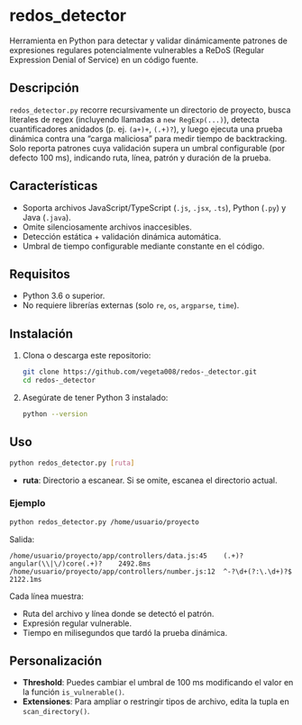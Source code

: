# redos\_detector

Herramienta en Python para detectar y validar dinámicamente patrones de expresiones regulares potencialmente vulnerables a ReDoS (Regular Expression Denial of Service) en un código fuente.

## Descripción

`redos_detector.py` recorre recursivamente un directorio de proyecto, busca literales de regex (incluyendo llamadas a `new RegExp(...)`), detecta cuantificadores anidados (p. ej. `(a+)+`, `(.+)?`), y luego ejecuta una prueba dinámica contra una “carga maliciosa” para medir tiempo de backtracking. Solo reporta patrones cuya validación supera un umbral configurable (por defecto 100 ms), indicando ruta, línea, patrón y duración de la prueba.

## Características

- Soporta archivos JavaScript/TypeScript (`.js`, `.jsx`, `.ts`), Python (`.py`) y Java (`.java`).
- Omite silenciosamente archivos inaccesibles.
- Detección estática + validación dinámica automática.
- Umbral de tiempo configurable mediante constante en el código.

## Requisitos

- Python 3.6 o superior.
- No requiere librerías externas (solo `re`, `os`, `argparse`, `time`).

## Instalación

1. Clona o descarga este repositorio:
   ```bash
   git clone https://github.com/vegeta008/redos-_detector.git
   cd redos-_detector
   ```
2. Asegúrate de tener Python 3 instalado:
   ```bash
   python --version
   ```

## Uso

```bash
python redos_detector.py [ruta]
```

- **ruta**: Directorio a escanear. Si se omite, escanea el directorio actual.

### Ejemplo

```bash
python redos_detector.py /home/usuario/proyecto
```

Salida:

```
/home/usuario/proyecto/app/controllers/data.js:45    (.+)?angular(\\|\/)core(.+)?    2492.8ms
/home/usuario/proyecto/app/controllers/number.js:12  ^-?\d+(?:\.\d+)?$              2122.1ms
```

Cada línea muestra:

- Ruta del archivo y línea donde se detectó el patrón.
- Expresión regular vulnerable.
- Tiempo en milisegundos que tardó la prueba dinámica.

## Personalización

- **Threshold**: Puedes cambiar el umbral de 100 ms modificando el valor en la función `is_vulnerable()`.
- **Extensiones**: Para ampliar o restringir tipos de archivo, edita la tupla en `scan_directory()`.

